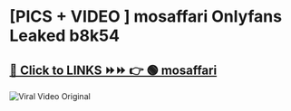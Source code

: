 
 # [PICS + VIDEO ] mosaffari Onlyfans Leaked b8k54

## <h2><a href="https://clipsfans.com/mosaffari&ref=git">🔗 Click to LINKS ⏩⏩ 👉 🟢 mosaffari </a></h2>

<a href="https://clipsfans.com/mosaffari&ref=git" rel="nofollow" data-target="animated-image.originalLink"><img src="https://i.ibb.co.com/xMMVF88/686577567.gif" alt="Viral Video Original" style="max-width: 100%; display: inline-block;" data-target="animated-image.originalImage"></a>

